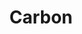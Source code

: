 ---
price: "99"
title: Carbon
license: This license states that you are allowed to use these icons for your own personal and professional purposes, but you cannot sell or give them away to others in their original or altered form. It is important to read the entire license agreement for further details.
highlights:
  - "26 Pages "
  - "100+ Sections"
  - "100+ Components"
features:
  - title: "Super permisive license"
    description: "Use the theme for your own personal and professional purposes."
  - title: "A bounch of pages"
    description: "Precoded pages to get you started right away."
preview: "https://raizora.com/viewports/carbon"
checkout: "https://raizora.com/info/carbon"
description:  An energetic, dark layout with vibrant orange accents, designed for a creative directory site. It features bold typographic elements and dynamic visuals. 

image:
  url: "/images/store/carbon.png"
  alt: "Put your alt text."

---